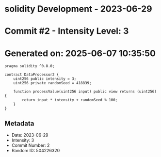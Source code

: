 ﻿# solidity Development - 2023-06-29
# Commit #2 - Intensity Level: 3
# Generated on: 2025-06-07 10:35:50
```solidity
pragma solidity ^0.8.0;

contract DataProcessor2 {
    uint256 public intensity = 3;
    uint256 private randomSeed = 418839;

    function processValue(uint256 input) public view returns (uint256) {
        return input * intensity + randomSeed % 100;
    }
}
```
## Metadata
- Date: 2023-06-29
- Intensity: 3
- Commit Number: 2
- Random ID: 504226320
